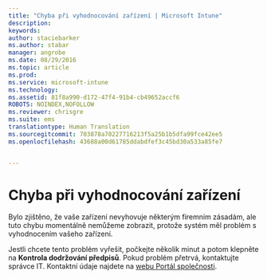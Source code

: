 ```yaml
---
title: "Chyba při vyhodnocování zařízení | Microsoft Intune"
description: 
keywords: 
author: staciebarker
ms.author: stabar
manager: angrobe
ms.date: 08/29/2016
ms.topic: article
ms.prod: 
ms.service: microsoft-intune
ms.technology: 
ms.assetid: 81f8a990-d172-47f4-91b4-cb49652accf6
ROBOTS: NOINDEX,NOFOLLOW
ms.reviewer: chrisgre
ms.suite: ems
translationtype: Human Translation
ms.sourcegitcommit: 703878a70227716213f5a25b1b5dfa99fce42ee5
ms.openlocfilehash: 43688a00d61785ddabdfef3c45bd30a533a85fe7


---
```



# Chyba při vyhodnocování zařízení
Bylo zjištěno, že vaše zařízení nevyhovuje některým firemním zásadám, ale tuto chybu momentálně nemůžeme zobrazit, protože systém měl problém s vyhodnocením vašeho zařízení.  

Jestli chcete tento problém vyřešit, počkejte několik minut a potom klepněte na **Kontrola dodržování předpisů**. Pokud problém přetrvá, kontaktujte správce IT. Kontaktní údaje najdete na [webu Portál společnosti](http://portal.manage.microsoft.com).



<!--HONumber=Oct16_HO2-->


